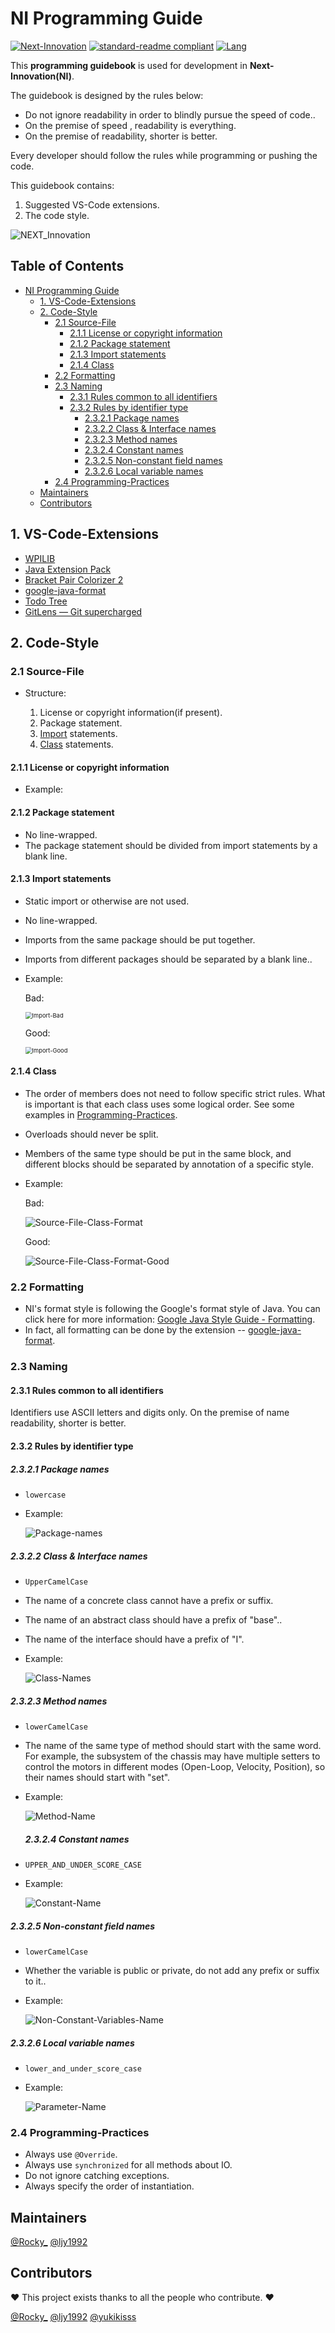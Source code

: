 # NI Programming Guide

[![Next-Innovation](https://img.shields.io/badge/Next-Innovation-blueviolet?style=flat)](https://github.com/FRCNextInnovation) [![standard-readme compliant](https://img.shields.io/badge/readme%20style-standard-brightgreen.svg?style=flat)](https://github.com/RichardLitt/standard-readme) [![Lang](https://img.shields.io/badge/Lang-en--US-Green?style=flat)]()

This **programming guidebook** is used for development in **Next-Innovation(NI)**.

The guidebook is designed by the rules below:

- Do not ignore readability in order to blindly pursue the speed of code..
- On the premise of speed , readability is everything.
- On the premise of readability,  shorter is better.

Every developer should follow the rules while programming or pushing the code. 

This guidebook contains: 

1. Suggested VS-Code extensions.
2. The code style.

![NEXT_Innovation](https://github.com/FRCNextInnovation/NI-Programming-Guide/blob/main/assets/Logo_Purple_Word_Transparent.png)

## Table of Contents
- [NI Programming Guide](#ni-programming-guide)
  * [1. VS-Code-Extensions](#1-vs-code-extensions)
  * [2. Code-Style](#2-code-style)
    + [2.1 Source-File](#21-source-file)
      - [2.1.1 License or copyright information](#211-license-or-copyright-information)
      - [2.1.2 Package statement](#212-package-statement)
      - [2.1.3 Import statements](#213-import-statements)
      - [2.1.4 Class](#214-class)
    + [2.2 Formatting](#22-formatting)
    + [2.3 Naming](#23-naming)
      - [2.3.1 Rules common to all identifiers](#231-rules-common-to-all-identifiers)
      - [2.3.2 Rules by identifier type](#232-rules-by-identifier-type)
        * [2.3.2.1 Package names](#2321-package-names)
        * [2.3.2.2 Class & Interface names](#2322-class---interface-names)
        * [2.3.2.3 Method names](#2323-method-names)
        * [2.3.2.4 Constant names](#2324-constant-names)
        * [2.3.2.5 Non-constant field names](#2325-non-constant-field-names)
        * [2.3.2.6 Local variable names](#2326-local-variable-names)
    + [2.4 Programming-Practices](#24-programming-practices)
  * [Maintainers](#Maintainers)
  * [Contributors](#Contributors)

## 1. VS-Code-Extensions

- [WPILIB](https://marketplace.visualstudio.com/items?itemName=wpilibsuite.vscode-wpilib)
- [Java Extension Pack](https://marketplace.visualstudio.com/items?itemName=vscjava.vscode-java-pack)
- [Bracket Pair Colorizer 2](https://marketplace.visualstudio.com/items?itemName=CoenraadS.bracket-pair-colorizer-2)
- [google-java-format](https://marketplace.visualstudio.com/items?itemName=ilkka.google-java-format)
- [Todo Tree](https://marketplace.visualstudio.com/items?itemName=Gruntfuggly.todo-tree)
- [GitLens — Git supercharged](https://marketplace.visualstudio.com/items?itemName=eamodio.gitlens)

## 2. Code-Style

### 2.1 Source-File

- Structure: 

  1. License or copyright information(if present).
  2. Package statement.
  3. [Import](#Import) statements.
  4. [Class](#Class) statements.

#### 2.1.1 License or copyright information

- Example:

#### 2.1.2 Package statement

- No line-wrapped.
- The package statement should be divided from import statements by a blank line.

#### 2.1.3 Import statements

- Static import or otherwise are not used.

- No line-wrapped.

- Imports from the same package should be put together.

- Imports from different packages should be separated by a blank line..

- Example:

  Bad:

  <img src="https://github.com/FRCNextInnovation/NI-Programming-Guide/blob/main/assets/Code/Import-Bad.png" alt="Import-Bad" style="zoom:67%;" />

  Good:

  <img src="https://github.com/FRCNextInnovation/NI-Programming-Guide/blob/main/assets/Code/Import-Good.png" alt="Import-Good" style="zoom:67%;" />

#### 2.1.4 Class

- The order of members does not need to follow specific strict rules. What is important is that each class uses some logical order. See some examples in [Programming-Practices](#Programming-Practices).

- Overloads should never be split.

- Members of the same type should be put in the same block, and different blocks should be separated by annotation of a specific style.

- Example:

  Bad:

  ![Source-File-Class-Format](https://github.com/FRCNextInnovation/NI-Programming-Guide/blob/main/assets/Code/Source-File-Class-Format.png)

  Good: 

  ![Source-File-Class-Format-Good](https://github.com/FRCNextInnovation/NI-Programming-Guide/blob/main/assets/Code/Source-File-Class-Format-Good.png)

### 2.2 Formatting

- NI's format style is following the Google's format style of Java. You can click here for more information: [Google Java Style Guide - Formatting](https://google.github.io/styleguide/javaguide.html#s4-formatting).
- In fact, all formatting can be done by the extension -- [google-java-format](https://marketplace.visualstudio.com/items?itemName=ilkka.google-java-format).

### 2.3 Naming

#### 2.3.1 Rules common to all identifiers

Identifiers use ASCII letters and digits only.  On the premise of name readability,  shorter is better.

#### 2.3.2 Rules by identifier type

##### 2.3.2.1 Package names

- `lowercase`

- Example:

  ![Package-names](https://github.com/FRCNextInnovation/NI-Programming-Guide/blob/main/assets/Code/Package-names.png)

##### 2.3.2.2 Class & Interface names 

- `UpperCamelCase`

- The name of a concrete class cannot have a prefix or suffix.

- The name of an abstract class should have a prefix of "base"..

- The name of the interface should have a prefix of "I".

- Example:

  ![Class-Names](https://github.com/FRCNextInnovation/NI-Programming-Guide/blob/main/assets/Code/Class-Names.png)

##### 2.3.2.3 Method names

- `lowerCamelCase`

- The name of the same type of method should start with the same word. For example, the subsystem of the chassis may have multiple setters to control the motors in different modes (Open-Loop, Velocity, Position), so their names should start with "set".

- Example:

  ![Method-Name](https://github.com/FRCNextInnovation/NI-Programming-Guide/blob/main/assets/Code/Method-Name.png)

  ##### 2.3.2.4 Constant names

- `UPPER_AND_UNDER_SCORE_CASE`

- Example:

  ![Constant-Name](https://github.com/FRCNextInnovation/NI-Programming-Guide/blob/main/assets/Code/Constant-Name.png)

##### 2.3.2.5 Non-constant field names

- `lowerCamelCase`

- Whether the variable is public or private, do not add any prefix or suffix to it..

- Example:

  ![Non-Constant-Variables-Name](https://github.com/FRCNextInnovation/NI-Programming-Guide/blob/main/assets/Code/Non-Constant-Variables-Name.png)

##### 2.3.2.6 Local variable names

- `lower_and_under_score_case`

- Example:

  ![Parameter-Name](https://github.com/FRCNextInnovation/NI-Programming-Guide/blob/main/assets/Code/Parameter-Name.png)

### 2.4 Programming-Practices

- Always use `@Override`.
- Always use `synchronized` for all methods about IO.
- Do not ignore catching exceptions.
- Always specify the order of instantiation.

## Maintainers

[@Rocky_](https://github.com/RockyXRQ) [@ljy1992](https://github.com/ljy1992)

## Contributors

:heart: This project exists thanks to all the people who contribute. :heart:

[@Rocky_](https://github.com/RockyXRQ) [@ljy1992](https://github.com/ljy1992) [@yukikisss](https://github.com/yukikisss)